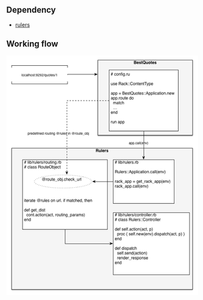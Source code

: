 ## Dependency

+ [rulers](https://github.com/ifyouseewendy/rulers)

## Working flow

![rebuilding-rails.png](/rebuilding-rails.png)
